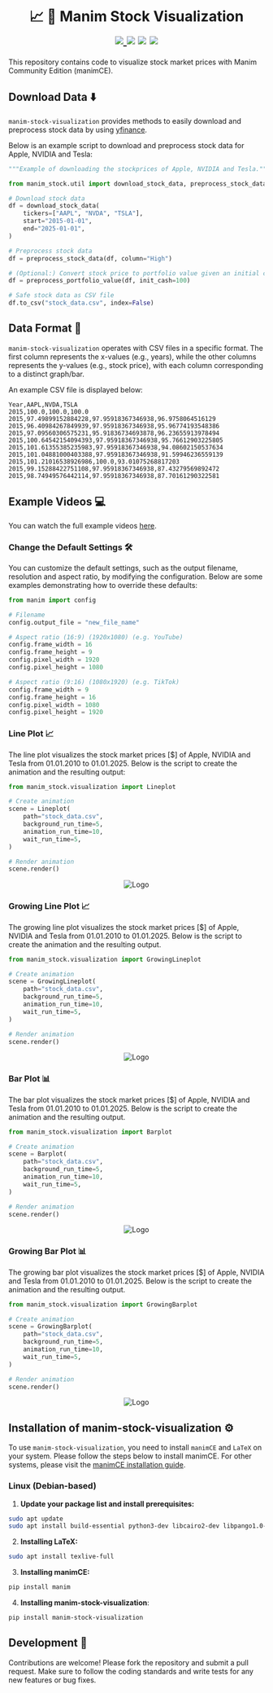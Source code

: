 <div align="middle">
    <h1>
        📈 💸 Manim Stock Visualization
        <br>
        <a href="https://github.com/psf/black">
            <img src="https://img.shields.io/badge/code%20style-black-000000.svg">
        </a>
        <a>
            <img src="https://img.shields.io/badge/python-3.10-blue">
        </a>
        <a>
            <img src="https://img.shields.io/badge/tests-passed-brightgreen">
        </a>
        <a>
            <img src="https://img.shields.io/badge/coverage-91%25-brightgreen">
        </a>
    </h1>
</div>

This repository contains code to visualize stock market prices with Manim Community Edition (manimCE).

## Download Data ⬇️

`manim-stock-visualization` provides methods to easily download and preprocess stock data by using [yfinance](https://github.com/ranaroussi/yfinance).

Below is an example script to download and preprocess stock data for Apple, NVIDIA and Tesla:

```python
"""Example of downloading the stockprices of Apple, NVIDIA and Tesla."""

from manim_stock.util import download_stock_data, preprocess_stock_data

# Download stock data
df = download_stock_data(
    tickers=["AAPL", "NVDA", "TSLA"],
    start="2015-01-01",
    end="2025-01-01",
)

# Preprocess stock data
df = preprocess_stock_data(df, column="High")

# (Optional:) Convert stock price to portfolio value given an initial cashflow
df = preprocess_portfolio_value(df, init_cash=100)

# Safe stock data as CSV file
df.to_csv("stock_data.csv", index=False)
```

## Data Format 📝

`manim-stock-visualization` operates with CSV files in a specific format.
The first column represents the x-values (e.g., years), while the other columns represents the y-values (e.g., stock price), with each column corresponding to a distinct graph/bar.

An example CSV file is displayed below:

```
Year,AAPL,NVDA,TSLA
2015,100.0,100.0,100.0
2015,97.49899152884228,97.95918367346938,96.9758064516129
2015,96.40984267849939,97.95918367346938,95.96774193548386
2015,97.09560306575231,95.91836734693878,96.23655913978494
2015,100.64542154094393,97.95918367346938,95.76612903225805
2015,101.61355385235983,97.95918367346938,94.08602150537634
2015,101.04881000403388,97.95918367346938,91.59946236559139
2015,101.21016538926986,100.0,93.01075268817203
2015,99.15288422751108,97.95918367346938,87.43279569892472
2015,98.74949576442114,97.95918367346938,87.70161290322581
```

## Example Videos 💻

You can watch the full example videos [here](docs/examples).

### Change the Default Settings 🛠

You can customize the default settings, such as the output filename, resolution and aspect ratio, by modifying the configuration.
Below are some examples demonstrating how to override these defaults:

```python
from manim import config

# Filename
config.output_file = "new_file_name"

# Aspect ratio (16:9) (1920x1080) (e.g. YouTube)
config.frame_width = 16
config.frame_height = 9
config.pixel_width = 1920
config.pixel_height = 1080

# Aspect ratio (9:16) (1080x1920) (e.g. TikTok)
config.frame_width = 9
config.frame_height = 16
config.pixel_width = 1080
config.pixel_height = 1920
```

### Line Plot 📈

The line plot visualizes the stock market prices [\$] of Apple, NVIDIA and Tesla from 01.01.2010 to 01.01.2025.
Below is the script to create the animation and the resulting output:

```python
from manim_stock.visualization import Lineplot

# Create animation
scene = Lineplot(
    path="stock_data.csv",
    background_run_time=5,
    animation_run_time=10,
    wait_run_time=5,
)

# Render animation
scene.render()
```

<p align="center"><img src="examples/docs/lineplot.gif" alt="Logo"></p>

### Growing Line Plot 📈

The growing line plot visualizes the stock market prices [\$] of Apple, NVIDIA and Tesla from 01.01.2010 to 01.01.2025.
Below is the script to create the animation and the resulting output.

```python
from manim_stock.visualization import GrowingLineplot

# Create animation
scene = GrowingLineplot(
    path="stock_data.csv",
    background_run_time=5,
    animation_run_time=10,
    wait_run_time=5,
)

# Render animation
scene.render()
```

<p align="center"><img src="examples/docs/growinglineplot.gif" alt="Logo"></p>

### Bar Plot 📊

The bar plot visualizes the stock market prices [\$] of Apple, NVIDIA and Tesla from 01.01.2010 to 01.01.2025.
Below is the script to create the animation and the resulting output.

```python
from manim_stock.visualization import Barplot

# Create animation
scene = Barplot(
    path="stock_data.csv",
    background_run_time=5,
    animation_run_time=10,
    wait_run_time=5,
)

# Render animation
scene.render()
```

<p align="center"><img src="examples/docs/barplot.gif" alt="Logo"></p>

### Growing Bar Plot 📊

The growing bar plot visualizes the stock market prices [\$] of Apple, NVIDIA and Tesla from 01.01.2010 to 01.01.2025.
Below is the script to create the animation and the resulting output.

```python
from manim_stock.visualization import GrowingBarplot

# Create animation
scene = GrowingBarplot(
    path="stock_data.csv",
    background_run_time=5,
    animation_run_time=10,
    wait_run_time=5,
)

# Render animation
scene.render()
```

<p align="center"><img src="examples/docs/growingbarplot.gif" alt="Logo"></p>

## Installation of manim-stock-visualization ⚙️

To use `manim-stock-visualization`, you need to install `manimCE` and `LaTeX` on your system.
Please follow the steps below to install manimCE.
For other systems, please visit the [manimCE installation guide](https://docs.manim.community/en/stable/installation/uv.html).

### Linux (Debian-based)

1. **Update your package list and install prerequisites:**

```bash
sudo apt update
sudo apt install build-essential python3-dev libcairo2-dev libpango1.0-dev
```

2. **Installing LaTeX:**

```bash
sudo apt install texlive-full
```

3. **Installing manimCE:**

```bash
pip install manim
```

4. **Installing manim-stock-visualization**:

```bash
pip install manim-stock-visualization
```

## Development 🔧

Contributions are welcome! Please fork the repository and submit a pull request. Make sure to follow the coding standards and write tests for any new features or bug fixes.
